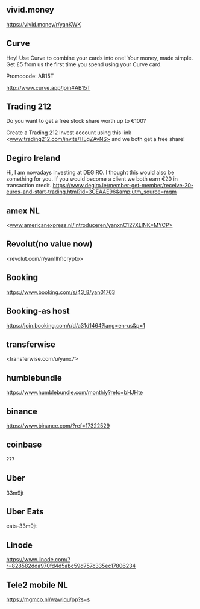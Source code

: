 ## vivid.money
<https://vivid.money/r/yanKWK>

## Curve
Hey! Use Curve to combine your cards into one! Your money, made simple. Get £5 from us the first time you spend using your Curve card.

Promocode: AB15T

<http://www.curve.app/join#AB15T>

## Trading 212
Do you want to get a free stock share worth up to €100?

Create a Trading 212 Invest account using this link <www.trading212.com/invite/HEgZAvNS>
 and we both get a free share!

## Degiro Ireland
Hi, I am nowadays investing at DEGIRO. I thought this would also be something for you. If you would become a client we both earn €20 in transaction credit.
<https://www.degiro.ie/member-get-member/receive-20-euros-and-start-trading.html?id=3CEAAE96&amp;utm_source=mgm>

## amex NL
<www.americanexpress.nl/introduceren/yanxnC12?XLINK=MYCP>

## Revolut(no value now)
<revolut.com/r/yan1lhf!crypto>

## Booking
<https://www.booking.com/s/43_8/yan01763>

## Booking-as host
<https://join.booking.com/r/d/a31d1464?lang=en-us&p=1>

## transferwise
<transferwise.com/u/yanx7>

## humblebundle
<https://www.humblebundle.com/monthly?refc=bHJHte>

## binance
<https://www.binance.com/?ref=17322529>

## coinbase
???

## Uber
33m9jt

## Uber Eats
eats-33m9jt

## Linode
<https://www.linode.com/?r=828582dda970fd4d5abc59d757c335ec17806234>

## Tele2 mobile NL
<https://mgmco.nl/wawiqu/pp?s=s>
